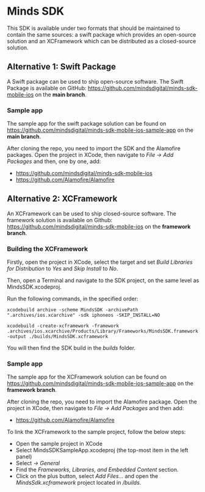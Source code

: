 
# Minds SDK

This SDK is available under two formats that should be maintained to contain the same sources: a swift package which provides an open-source solution and an XCFramework which can be distributed as a closed-source solution.

## Alternative 1: Swift Package

A Swift package can be used to ship open-source software. The Swift Package is available on GitHub:
https://github.com/mindsdigital/minds-sdk-mobile-ios on the **main branch**.

### Sample app

The sample app for the swift package solution can be found on https://github.com/mindsdigital/minds-sdk-mobile-ios-sample-app on the **main branch**.

After cloning the repo, you need to import the SDK and the Alamofire packages. Open the project in XCode, then navigate to *File -> Add Packages* and then, one by one, add:
* https://github.com/mindsdigital/minds-sdk-mobile-ios
* https://github.com/Alamofire/Alamofire 

## Alternative 2: XCFramework

An XCFramework can be used to ship closed-source software. The framework solution is available on Github: https://github.com/mindsdigital/minds-sdk-mobile-ios on the **framework branch**.

### Building the XCFramework

Firstly, open the project in XCode, select the target and set *Build Libraries for Distribution* to *Yes* and *Skip Install* to *No*.

Then, open a Terminal and navigate to the SDK project, on the same level as MindsSDK.xcodeproj.

Run the following commands, in the specified order:
```
xcodebuild archive -scheme MindsSDK -archivePath ".archives/ios.xcarchive" -sdk iphoneos -SKIP_INSTALL=NO
```

```
xcodebuild -create-xcframework -framework .archives/ios.xcarchive/Products/Library/Frameworks/MindsSDK.framework -output ./builds/MindsSDK.xcframework
```

You will then find the SDK build in the *builds* folder.

### Sample app

The sample app for the XCFramework solution can be found on https://github.com/mindsdigital/minds-sdk-mobile-ios-sample-app on the **framework branch**.

After cloning the repo, you need to import the Alamofire package. Open the project in XCode, then navigate to *File -> Add Packages* and then add:
* https://github.com/Alamofire/Alamofire 

To link the XCFramework to the sample project, follow the below steps:
* Open the sample project in XCode
* Select MindsSDKSampleApp.xcodeproj (the top-most item in the left panel)
* Select *<target-name> -> General*
* Find the *Frameworks, Libraries, and Embedded Content* section.
* Click on the plus button, select *Add Files...* and open the *MindsSdk.xcframework* project located in *<sdk-path>/builds*.


